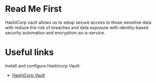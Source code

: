 # Read Me First
HashiCorp vault allows us to setup secure access to those sensitive data with
reduce the risk of breaches and data exposure with identity-based security
automation and encryption-as-a-service.
# Useful links

Install and configure Hashicorp Vault:
* [HashiCorp Vault](https://developer.hashicorp.com/vault/docs)


